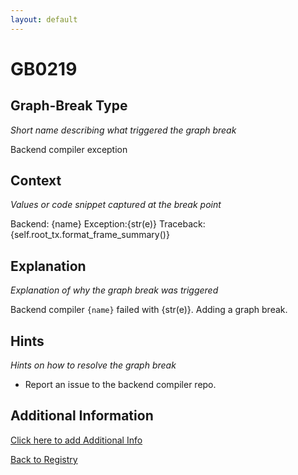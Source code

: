 ```yaml
---
layout: default
---
```

# GB0219

## Graph-Break Type
*Short name describing what triggered the graph break*

Backend compiler exception

## Context
*Values or code snippet captured at the break point*

Backend: {name}
Exception:{str(e)}
Traceback:
{self.root_tx.format_frame_summary()}

## Explanation
*Explanation of why the graph break was triggered*

Backend compiler `{name}` failed with {str(e)}. Adding a graph break.

## Hints
*Hints on how to resolve the graph break*

- Report an issue to the backend compiler repo.


## Additional Information

<!-- ADDITIONAL INFORMATION START - Add custom information below this line -->

<!-- ADDITIONAL INFORMATION END -->


[Click here to add Additional Info](https://github.com/meta-pytorch/compile-graph-break-site/edit/main/docs/gb/gb0219.md)

[Back to Registry](../index.html)
